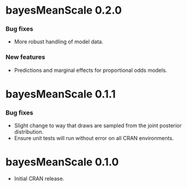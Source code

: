 # bayesMeanScale 0.2.0

### Bug fixes

* More robust handling of model data.

### New features

* Predictions and marginal effects for proportional odds models.

# bayesMeanScale 0.1.1

### Bug fixes

* Slight change to way that draws are sampled from the joint posterior distribution.
* Ensure unit tests will run without error on all CRAN environments.

# bayesMeanScale 0.1.0

* Initial CRAN release.